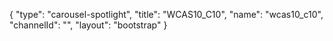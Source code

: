 {
    "type": "carousel-spotlight",
    "title": "WCAS10_C10",
    "name": "wcas10_c10",
    "channelId": "",
    "layout": "bootstrap"
}